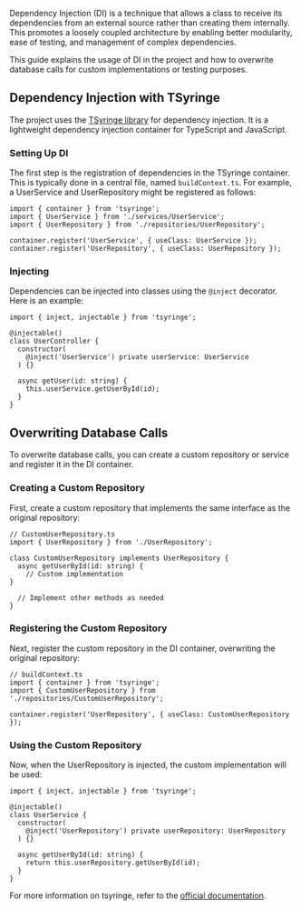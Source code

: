 Dependency Injection (DI) is a technique that allows a class to receive its dependencies from an external source rather than creating them internally. This promotes a loosely coupled architecture by enabling better modularity, ease of testing, and management of complex dependencies.

This guide explains the usage of DI in the project and how to overwrite database calls for custom implementations or testing purposes.

## Dependency Injection with TSyringe

The project uses the [TSyringe library](https://github.com/microsoft/tsyringe) for dependency injection. It is a lightweight dependency injection container for TypeScript and JavaScript.

### Setting Up DI

The first step is the registration of dependencies in the TSyringe container. This is typically done in a central file, named `buildContext.ts`. For example, a UserService and UserRepository might be registered as follows:

    import { container } from 'tsyringe';
    import { UserService } from './services/UserService';
    import { UserRepository } from './repositories/UserRepository';

    container.register('UserService', { useClass: UserService });
    container.register('UserRepository', { useClass: UserRepository });

### Injecting 

Dependencies can be injected into classes using the `@inject` decorator. Here is an example:

    import { inject, injectable } from 'tsyringe';

    @injectable()
    class UserController {
      constructor(
        @inject('UserService') private userService: UserService
      ) {}

      async getUser(id: string) {
        this.userService.getUserById(id);
      }
    }

## Overwriting Database Calls

To overwrite database calls, you can create a custom repository or service and register it in the DI container.

### Creating a Custom Repository

First, create a custom repository that implements the same interface as the original repository:

    // CustomUserRepository.ts
    import { UserRepository } from './UserRepository';

    class CustomUserRepository implements UserRepository {
      async getUserById(id: string) {
        // Custom implementation
    }

      // Implement other methods as needed
    }

### Registering the Custom Repository

Next, register the custom repository in the DI container, overwriting the original repository:

    // buildContext.ts
    import { container } from 'tsyringe';
    import { CustomUserRepository } from './repositories/CustomUserRepository';

    container.register('UserRepository', { useClass: CustomUserRepository });

### Using the Custom Repository

Now, when the UserRepository is injected, the custom implementation will be used:

    import { inject, injectable } from 'tsyringe';

    @injectable()
    class UserService {
      constructor(
        @inject('UserRepository') private userRepository: UserRepository
      ) {}

      async getUserById(id: string) {
        return this.userRepository.getUserById(id);
      }
    }

For more information on tsyringe, refer to the [official documentation](https://github.com/microsoft/tsyringe).
